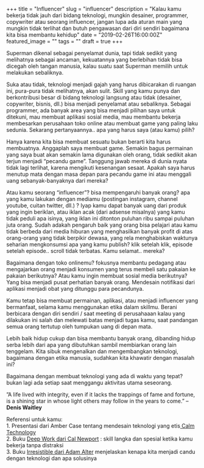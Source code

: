 +++
title = "Influencer"
slug = "influencer"
description = "Kalau kamu bekerja tidak jauh dari bidang teknologi, mungkin desainer, programmer, copywriter atau seorang influencer, jangan lupa ada aturan main yang mungkin tidak terlihat dan butuh pengawasan dari diri sendiri bagaimana kita bisa membantu kehidup"
date = "2019-02-26T16:00:00Z"
featured_image = ""
tags = ""
draft = true
+++ 

Superman dikenal sebagai penyelamat dunia, tapi tidak sedikit yang melihatnya sebagai ancaman, kekuatannya yang berlebihan tidak bisa dicegah oleh tangan manusia, kalau suatu saat Superman memilih untuk melakukan sebaliknya.

Suka atau tidak, teknologi menjadi gajah yang harus dibicarakan di ruangan ini, pura-pura tidak melihatnya, akan sulit. Skill yang kamu punya dan berkontribusi besar di bidang teknologi langsung atau tidak (desainer, copywriter, bisnis, dll.) bisa menjadi penyelamat atau sebaliknya. Sebagai programmer, ada banyak area yang bisa menjadi pilihan saya untuk ditekuni, mau membuat aplikasi sosial media, mau membantu bekerja membesarkan perusahaan toko online atau membuat game yang paling laku sedunia. Sekarang pertanyaannya.. apa yang harus saya (atau kamu) pilih?

Hanya karena kita bisa membuat sesuatu bukan berarti kita harus membuatnya. Anggaplah saya membuat game. Semakin bagus permainan yang saya buat akan semakin lama digunakan oleh orang, tidak sedikit akan terjun menjadi “pecandu game”. Tanggung jawab mereka di dunia nyata tidak lagi terlihat, karena mengikuti kesenangan sesaat. Apakah saya harus menutup mata dengan masa depan para pecandu game ini atau menggali uang sebanyak-banyaknya dari mereka?

Atau kamu seorang “influencer”?  bisa mempengaruhi banyak orang? apa yang kamu lakukan dengan mediamu (postingan instagram, channel youtube, cuitan twitter, dll.) ? Iyap kamu dapat banyak uang dari produk yang ingin beriklan, atau iklan acak (dari adsense misalnya) yang kamu tidak peduli apa isinya, yang iklan ini ditonton puluhan ribu sampai puluhan juta orang. Sudah adakah pengaruh baik yang orang bisa pelajari atau kamu tidak berbeda dari media hiburan yang menghasilkan banyak profit di atas orang-orang yang tidak berpikir dewasa, yang rela menghabiskan waktunya seharian mengkonsumsi apa yang kamu publish? klik setelah klik, episode setelah episode.. scroll tidak terbatas. Kamu selamat.. mereka?

Bagaimana dengan toko onlinemu? fokusnya membantu pedagang atau mengajarkan orang menjadi konsumen yang terus membeli satu pakaian ke pakaian berikutnya? Atau kamu ingin membuat sosial media berikutnya?  Yang bisa menjadi pusat perhatian banyak orang. Mendesain notifikasi dari aplikasi menjadi  obat yang ditunggu para pecandunya.

Kamu tetap bisa membuat permainan, aplikasi, atau menjadi influencer yang bermanfaat, selama kamu menggunakan etika dalam skillmu. Berani berbicara dengan diri sendiri / saat meeting di perusahaaan kalau yang dilakukan ini salah dan melewati batas menjadi tugas kamu, saat pandangan semua orang tertutup oleh tumpukan uang di depan mata.

Lebih baik hidup cukup dan bisa membantu banyak orang, dibanding hidup serba lebih dari apa yang dibutuhkan sambil membiarkan orang lain tenggelam. Kita sibuk mengenalkan dan mengembangkan teknologi, bagaimana dengan etika manusia, sudahkan kita khawatir dengan masalah ini?

Bagaimana dengan membuat teknologi yang ada di waktu yang tepat? bukan lagi ada setiap saat menggangu aktivitas utama seseorang.

”A life lived with integrity, even if it lacks the trappings of fame and fortune, is a shining star in whose light others may follow in the years to come.” – **Denis Waitley**

Referensi untuk kamu:  
1\. Presentasi dari Amber Case tentang mendesain teknologi yang etis[ Calm Technology](https://www.youtube.com/watch?v=7fS7mCse6Es)  
2\. Buku [Deep Work dari Cal Newport](http://calnewport.com/books/deep-work/) : skill langka dan spesial ketika kamu bekerja tanpa distraksi  
3\. Buku [Irresistible dari Adam Alter](http://adamalterauthor.com/irresistible) menjelaskan kenapa kita menjadi candu dengan teknologi dan apa solusinya